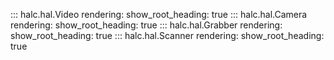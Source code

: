 ::: halc.hal.Video
    rendering:
      show_root_heading: true
::: halc.hal.Camera
    rendering:
      show_root_heading: true
::: halc.hal.Grabber
    rendering:
      show_root_heading: true
::: halc.hal.Scanner
    rendering:
      show_root_heading: true